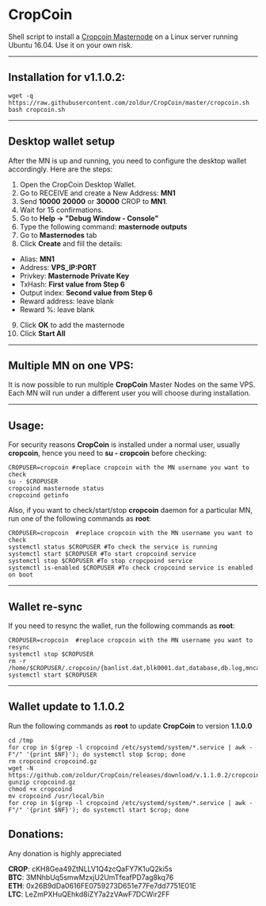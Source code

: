 # CropCoin
Shell script to install a [Cropcoin Masternode](https://bitcointalk.org/index.php?topic=2863802.0) on a Linux server running Ubuntu 16.04. Use it on your own risk.  
***

## Installation for v1.1.0.2:
```
wget -q https://raw.githubusercontent.com/zoldur/CropCoin/master/cropcoin.sh
bash cropcoin.sh
```
***

## Desktop wallet setup  

After the MN is up and running, you need to configure the desktop wallet accordingly. Here are the steps:  
1. Open the CropCoin Desktop Wallet.  
2. Go to RECEIVE and create a New Address: **MN1**  
3. Send **10000** **20000** or **30000** CROP to **MN1**.
4. Wait for 15 confirmations.  
5. Go to **Help -> "Debug Window - Console"**  
6. Type the following command: **masternode outputs**  
7. Go to **Masternodes** tab  
8. Click **Create** and fill the details:  
* Alias: **MN1**  
* Address: **VPS_IP:PORT**  
* Privkey: **Masternode Private Key**  
* TxHash: **First value from Step 6**  
* Output index:  **Second value from Step 6**  
* Reward address: leave blank  
* Reward %: leave blank  
9. Click **OK** to add the masternode  
10. Click **Start All**  
***

## Multiple MN on one VPS:

It is now possible to run multiple **CropCoin** Master Nodes on the same VPS. Each MN will run under a different user you will choose during installation.  
***

## Usage:

For security reasons **CropCoin** is installed under a normal user, usually **cropcoin**, hence you need to **su - cropcoin** before checking:  
```
CROPUSER=cropcoin #replace cropcoin with the MN username you want to check  
su - $CROPUSER
cropcoind masternode status  
cropcoind getinfo
```
Also, if you want to check/start/stop **cropcoin** daemon for a particular MN, run one of the following commands as **root**:
```
CROPUSER=cropcoin  #replace cropcoin with the MN username you want to check  
systemctl status $CROPUSER #To check the service is running  
systemctl start $CROPUSER #To start cropcoind service  
systemctl stop $CROPUSER #To stop cropcpoind service  
systemctl is-enabled $CROPUSER #To check cropcoind service is enabled on boot  
```
***

## Wallet re-sync

If you need to resync the wallet, run the following commands as **root**:
```
CROPUSER=cropcoin  #replace cropcoin with the MN username you want to resync
systemctl stop $CROPUSER
rm -r /home/$CROPUSER/.cropcoin/{banlist.dat,blk0001.dat,database,db.log,mncache.dat,peers.dat,smsgDB,smsg.ini,txleveldb}
systemctl start $CROPUSER
```
***

## Wallet update to 1.1.0.2
Run the following commands as **root** to update **CropCoin** to version **1.1.0.0**
```
cd /tmp
for crop in $(grep -l cropcoind /etc/systemd/system/*.service | awk -F"/" '{print $NF}'); do systemctl stop $crop; done
rm cropcoind cropcoind.gz
wget -N https://github.com/zoldur/CropCoin/releases/download/v.1.1.0.2/cropcoind.gz
gunzip cropcoind.gz
chmod +x cropcoind
mv cropcoind /usr/local/bin
for crop in $(grep -l cropcoind /etc/systemd/system/*.service | awk -F"/" '{print $NF}'); do systemctl start $crop; done
```

## Donations:

Any donation is highly appreciated  

**CROP**: cKH8Gea49ZtNLLV1Q4zcQaFY7K1uQ2ki5s  
**BTC**: 3MNhbUq5smwMzxjU2UmTfeafPD7ag8kq76  
**ETH**: 0x26B9dDa0616FE0759273D651e77Fe7dd7751E01E  
**LTC**: LeZmPXHuQEhkd8iZY7a2zVAwF7DCWir2FF
